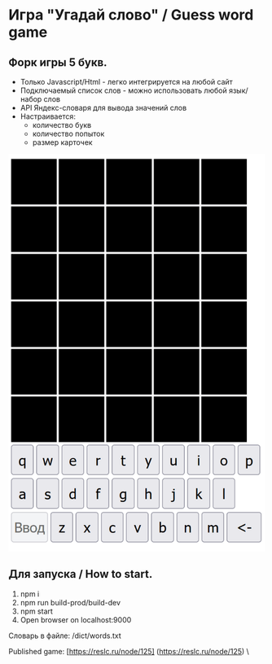 # Игра "Угадай слово" / Guess word game

## Форк игры 5 букв.
* Только Javascript/Html - легко интегрируется на любой сайт
* Подключаемый список слов - можно использовать любой язык/набор слов
* API Яндекс-словаря для вывода значений слов
* Настраивается:
    * количество букв
    * количество попыток
    * размер карточек

![Угадай слово](guesstheWord.gif?raw=true "Угадай слово")

## Для запуска / How to start.
1. npm i
2. npm run build-prod/build-dev
3. npm start
4. Open browser on localhost:9000

Словарь в файле: /dict/words.txt

Published game: [https://reslc.ru/node/125] (https://reslc.ru/node/125) \
